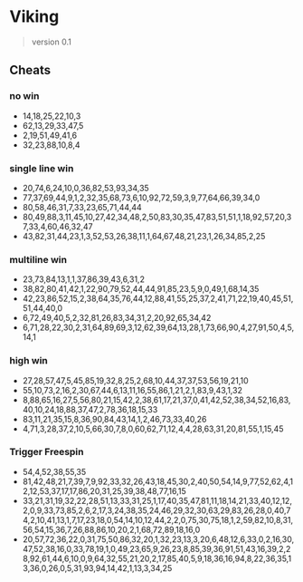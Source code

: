 # Viking

> version 0.1   

## Cheats 
### no win
* 14,18,25,22,10,3
* 62,13,29,33,47,5
* 2,19,51,49,41,6
* 32,23,88,10,8,4

### single line win 
* 20,74,6,24,10,0,36,82,53,93,34,35
* 77,37,69,44,9,1,2,32,35,68,73,6,10,92,72,59,3,9,77,64,66,39,34,0
* 80,58,46,31,7,33,23,65,71,44,44
* 80,49,88,3,11,45,10,27,42,34,48,2,50,83,30,35,47,83,51,51,1,18,92,57,20,37,33,4,60,46,32,47
* 43,82,31,44,23,1,3,52,53,26,38,11,1,64,67,48,21,23,1,26,34,85,2,25

### multiline win
* 23,73,84,13,1,1,37,86,39,43,6,31,2
* 38,82,80,41,42,1,22,90,79,52,44,44,91,85,23,5,9,0,49,1,68,14,35
* 42,23,86,52,15,2,38,64,35,76,44,12,88,41,55,25,37,2,41,71,22,19,40,45,51,51,44,40,0
* 6,72,49,40,5,2,32,81,26,83,34,31,2,20,92,65,34,42
* 6,71,28,22,30,2,31,64,89,69,3,12,62,39,64,13,28,1,73,66,90,4,27,91,50,4,5,14,1

### high win 
* 27,28,57,47,5,45,85,19,32,8,25,2,68,10,44,37,37,53,56,19,21,10 
* 55,10,73,2,16,2,30,67,44,6,13,11,16,55,86,1,21,2,1,83,9,43,1,32 
* 8,88,65,16,27,5,56,80,21,15,42,2,38,61,17,21,37,0,41,42,52,38,34,52,16,83,40,10,24,18,88,37,47,2,78,36,18,15,33 
* 83,11,21,35,15,8,36,90,84,43,14,1,2,46,73,33,40,26 
* 4,71,3,28,37,2,10,5,66,30,7,8,0,60,62,71,12,4,4,28,63,31,20,81,55,1,15,45 

### Trigger Freespin 
* 54,4,52,38,55,35
* 81,42,48,21,7,39,7,9,92,33,32,26,43,18,45,30,2,40,50,54,14,9,77,52,62,4,12,12,53,37,17,17,86,20,31,25,39,38,48,77,16,15
* 33,21,31,19,32,22,28,51,13,33,31,25,1,17,40,35,47,81,11,18,14,21,33,40,12,12,2,0,9,33,73,85,2,6,2,17,3,24,38,35,24,46,29,32,30,63,29,83,26,28,0,40,74,2,10,41,13,1,7,17,23,18,0,54,14,10,12,44,2,2,0,75,30,75,18,1,2,59,82,10,8,31,56,54,15,36,7,26,88,86,10,20,2,1,68,72,89,18,16,0
* 20,57,72,36,22,0,31,75,50,86,32,20,1,32,23,13,3,20,6,48,12,6,33,0,2,16,30,47,52,38,16,0,33,78,19,1,0,49,23,65,9,26,23,8,85,39,36,91,51,43,16,39,2,28,92,61,44,6,10,0,9,64,32,55,21,20,2,17,85,40,5,9,18,36,16,94,8,22,36,35,13,36,0,26,0,5,31,93,94,14,42,1,13,3,34,25
